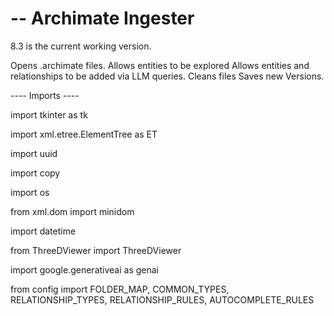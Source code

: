 # -- Archimate Ingester
8.3 is the current working version.

Opens .archimate files.
Allows entities to be explored
Allows entities and relationships to be added via LLM queries.
Cleans files
Saves new Versions.

 ---- Imports ----
 
import tkinter as tk

import xml.etree.ElementTree as ET

import uuid

import copy

import os

from xml.dom import minidom

import datetime

from ThreeDViewer import ThreeDViewer

import google.generativeai as genai 

from config import FOLDER_MAP, COMMON_TYPES, RELATIONSHIP_TYPES, RELATIONSHIP_RULES, AUTOCOMPLETE_RULES
